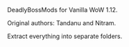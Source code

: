 
DeadlyBossMods for Vanilla WoW 1.12. 

Original authors: Tandanu and Nitram.

Extract everything into separate folders.
